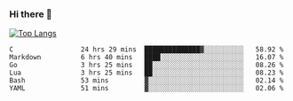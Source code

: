 ### Hi there 👋

<!--
**3Xpl0it3r/3Xpl0it3r** is a ✨ _special_ ✨ repository because its `README.md` (this file) appears on your GitHub profile.

Here are some ideas to get you started:

- 🔭 I’m currently working on ...
- 🌱 I’m currently learning ...
- 👯 I’m looking to collaborate on ...
- 🤔 I’m looking for help with ...
- 💬 Ask me about ...
- 📫 How to reach me: ...
- 😄 Pronouns: ...
- ⚡ Fun fact: ...
-->


[![Top Langs](https://github-readme-stats.vercel.app/api/top-langs/?username=3Xpl0it3r&layout=compact)](https://github.com/3Xpl0it3r/3Xpl0it3r)

<!--START_SECTION:waka-->

```text
C                 24 hrs 29 mins  ██████████████▓░░░░░░░░░░   58.92 %
Markdown          6 hrs 40 mins   ████░░░░░░░░░░░░░░░░░░░░░   16.07 %
Go                3 hrs 25 mins   ██░░░░░░░░░░░░░░░░░░░░░░░   08.26 %
Lua               3 hrs 25 mins   ██░░░░░░░░░░░░░░░░░░░░░░░   08.23 %
Bash              53 mins         ▓░░░░░░░░░░░░░░░░░░░░░░░░   02.14 %
YAML              51 mins         ▓░░░░░░░░░░░░░░░░░░░░░░░░   02.06 %
```

<!--END_SECTION:waka-->

